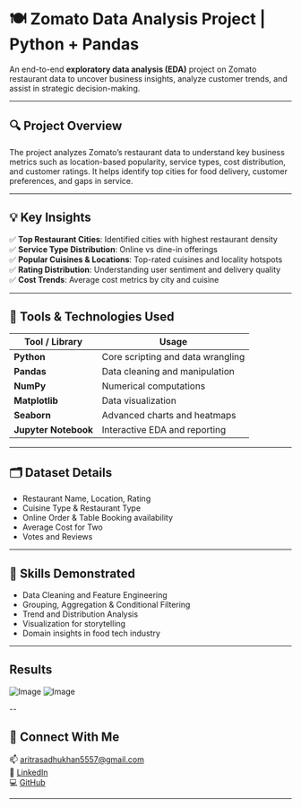 # 🍽️ Zomato Data Analysis Project | Python + Pandas

An end-to-end **exploratory data analysis (EDA)** project on Zomato restaurant data to uncover business insights, analyze customer trends, and assist in strategic decision-making.

---

## 🔍 Project Overview

The project analyzes Zomato’s restaurant data to understand key business metrics such as location-based popularity, service types, cost distribution, and customer ratings. It helps identify top cities for food delivery, customer preferences, and gaps in service.

---

## 💡 Key Insights

✅ **Top Restaurant Cities**: Identified cities with highest restaurant density  
✅ **Service Type Distribution**: Online vs dine-in offerings  
✅ **Popular Cuisines & Locations**: Top-rated cuisines and locality hotspots  
✅ **Rating Distribution**: Understanding user sentiment and delivery quality  
✅ **Cost Trends**: Average cost metrics by city and cuisine

---

## 🧰 Tools & Technologies Used

| Tool / Library | Usage                                    |
|----------------|-------------------------------------------|
| **Python**     | Core scripting and data wrangling         |
| **Pandas**     | Data cleaning and manipulation            |
| **NumPy**      | Numerical computations                    |
| **Matplotlib** | Data visualization                        |
| **Seaborn**    | Advanced charts and heatmaps              |
| **Jupyter Notebook** | Interactive EDA and reporting     |

---

## 🗂️ Dataset Details

- Restaurant Name, Location, Rating  
- Cuisine Type & Restaurant Type  
- Online Order & Table Booking availability  
- Average Cost for Two  
- Votes and Reviews  

---


## 🧠 Skills Demonstrated

- Data Cleaning and Feature Engineering  
- Grouping, Aggregation & Conditional Filtering  
- Trend and Distribution Analysis  
- Visualization for storytelling  
- Domain insights in food tech industry

---

## Results 
![Image](https://github.com/user-attachments/assets/0325c6e0-5e64-4eb7-8751-0d4dd658b0ec)
![Image](https://github.com/user-attachments/assets/4eb24f96-1fed-426f-bda8-bbf9b6aebff4)

--

## 🔗 Connect With Me

📫 aritrasadhukhan5557@gmail.com  
🔗 [LinkedIn](https://www.linkedin.com/in/aritrasadhukhan)  
💻 [GitHub](https://github.com/AritraSadhukhan)

---



